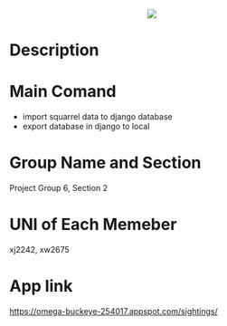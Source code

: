 <div align="center">
  <img src="https://media.npr.org/assets/img/2017/04/25/istock-115796521-fcf434f36d3d0865301cdcb9c996cfd80578ca99-s1300-c85.jpg"><br>
</div>



# Description

# Main Comand
- import squarrel data to django database
- export database in django to local 

# Group Name and Section
Project Group 6, Section 2
# UNI of Each Memeber
xj2242, xw2675
# App link
https://omega-buckeye-254017.appspot.com/sightings/

